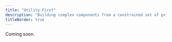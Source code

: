 ```yaml
---
title: "Utility-First"
description: "Building complex components from a constrained set of primitive utilities."
titleBorder: true
---
```


Coming soon.
